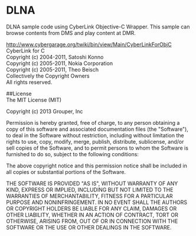 DLNA
====

DLNA  sample code using CyberLink Objective-C Wrapper. This sample can browse contents from DMS and play content at DMR.

http://www.cybergarage.org/twiki/bin/view/Main/CyberLinkForObjC  
CyberLink for C  
Copyright (c) 2004-2011, Satoshi Konno  
Copyright (c) 2005-2011, Nokia Corporation  
Copyright (c) 2005-2011, Theo Beisch  
Collectively the Copyright Owners  
All rights reserved.  

##License  
The MIT License (MIT)  

Copyright (c) 2013 Grouper, Inc

Permission is hereby granted, free of charge, to any person obtaining a copy
of this software and associated documentation files (the "Software"), to deal
in the Software without restriction, including without limitation the rights
to use, copy, modify, merge, publish, distribute, sublicense, and/or sell
copies of the Software, and to permit persons to whom the Software is
furnished to do so, subject to the following conditions:

The above copyright notice and this permission notice shall be included in
all copies or substantial portions of the Software.

THE SOFTWARE IS PROVIDED "AS IS", WITHOUT WARRANTY OF ANY KIND, EXPRESS OR
IMPLIED, INCLUDING BUT NOT LIMITED TO THE WARRANTIES OF MERCHANTABILITY,
FITNESS FOR A PARTICULAR PURPOSE AND NONINFRINGEMENT. IN NO EVENT SHALL THE
AUTHORS OR COPYRIGHT HOLDERS BE LIABLE FOR ANY CLAIM, DAMAGES OR OTHER
LIABILITY, WHETHER IN AN ACTION OF CONTRACT, TORT OR OTHERWISE, ARISING FROM,
OUT OF OR IN CONNECTION WITH THE SOFTWARE OR THE USE OR OTHER DEALINGS IN
THE SOFTWARE.
